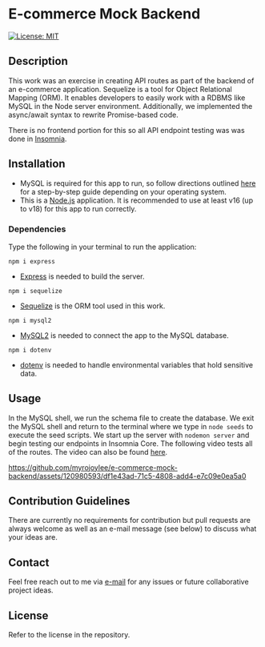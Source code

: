 # E-commerce Mock Backend

[![License: MIT](https://img.shields.io/badge/License-MIT-yellow.svg)](https://opensource.org/licenses/MIT)

## Description

This work was an exercise in creating API routes as part of the backend of an e-commerce application. Sequelize is a tool for Object Relational Mapping (ORM). It enables developers to easily work with a RDBMS like MySQL in the Node server environment. Additionally, we implemented the async/await syntax to rewrite Promise-based code.

There is no frontend portion for this so all API endpoint testing was was done in [Insomnia](https://insomnia.rest/).

## Installation

- MySQL is required for this app to run, so follow directions outlined [here](https://coding-boot-camp.github.io/full-stack/mysql/mysql-installation-guide) for a step-by-step guide depending on your operating system.
- This is a [Node.js](https://nodejs.org/en) application. It is recommended to use at least v16 (up to v18) for this app to run correctly.

### Dependencies

Type the following in your terminal to run the application:

`npm i express`

- [Express](https://expressjs.com/) is needed to build the server.

`npm i sequelize`

- [Sequelize](https://sequelize.org/) is the ORM tool used in this work.

`npm i mysql2`

- [MySQL2](https://www.npmjs.com/package/mysql2) is needed to connect the app to the MySQL database.

`npm i dotenv`

- [dotenv](https://www.npmjs.com/package/dotenv) is needed to handle environmental variables that hold sensitive data.

## Usage

In the MySQL shell, we run the schema file to create the database. We exit the MySQL shell and return to the terminal where we type in `node seeds` to execute the seed scripts. We start up the server with `nodemon server` and begin testing our endpoints in Insomnia Core. The following video tests all of the routes. The video can also be found [here](https://drive.google.com/file/d/1PbNuc9WaY8I9nd9N2yDRLAWCANcOKZZR/view?usp=sharing).

https://github.com/myrojoylee/e-commerce-mock-backend/assets/120980593/df1e43ad-71c5-4808-add4-e7c09e0ea5a0

## Contribution Guidelines

There are currently no requirements for contribution but pull requests are always welcome as well as an e-mail message (see below) to discuss what your ideas are.

## Contact

Feel free reach out to me via [e-mail](mailto:myro.joy.olida.092282@gmail.com) for any issues or future collaborative project ideas.

## License

Refer to the license in the repository.

